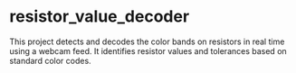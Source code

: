 # resistor_value_decoder
This project detects and decodes the color bands on resistors in real time using a webcam feed. It identifies resistor values and tolerances based on standard color codes.
